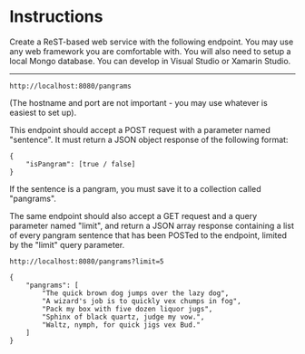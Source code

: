 # Instructions

Create a ReST-based web service with the following endpoint. You may use any web framework you are comfortable with. You 
will also need to setup a local Mongo database. You can develop in Visual Studio or Xamarin Studio.

------

`http://localhost:8080/pangrams`

(The hostname and port are not important - you may use whatever is easiest to set up).

This endpoint should accept a POST request with a parameter named "sentence". It must return a JSON object response of the following format:

    {
        "isPangram": [true / false]
    }

If the sentence is a pangram, you must save it to a collection called "pangrams".

The same endpoint should also accept a GET request and a query parameter named "limit", and return a JSON array response
containing a list of every pangram sentence that has been POSTed to the endpoint, limited by the "limit" query
parameter.

`http://localhost:8080/pangrams?limit=5`

    {
        "pangrams": [
            "The quick brown dog jumps over the lazy dog",
            "A wizard's job is to quickly vex chumps in fog",
            "Pack my box with five dozen liquor jugs",
            "Sphinx of black quartz, judge my vow.",
            "Waltz, nymph, for quick jigs vex Bud."
        ]
    }


